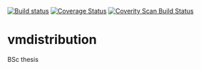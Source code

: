 [![Build status](https://travis-ci.org/cvswarrior/vmdistribution.svg?branch=master)](https://travis-ci.org/cvswarrior/vmdistribution)
[![Coverage Status](https://coveralls.io/repos/iluwatar/java-design-patterns/badge.svg?branch=master)](https://coveralls.io/r/iluwatar/java-design-patterns?branch=master)
[![Coverity Scan Build Status](https://scan.coverity.com/projects/7065/badge.svg)](https://scan.coverity.com/projects/cvswarrior-vmdistribution)

# vmdistribution
BSc thesis

